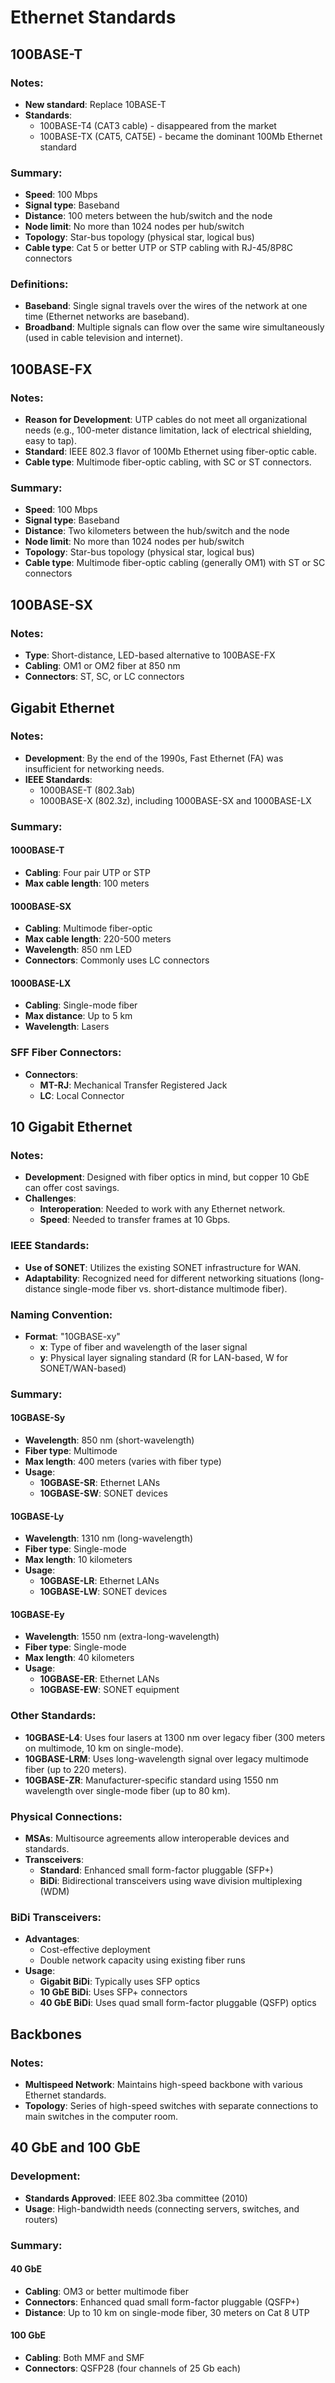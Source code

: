 # Ethernet Standards

## 100BASE-T
### Notes:
- **New standard**: Replace 10BASE-T
- **Standards**:
  - 100BASE-T4 (CAT3 cable) - disappeared from the market
  - 100BASE-TX (CAT5, CAT5E) - became the dominant 100Mb Ethernet standard

### Summary:
- **Speed**: 100 Mbps
- **Signal type**: Baseband
- **Distance**: 100 meters between the hub/switch and the node
- **Node limit**: No more than 1024 nodes per hub/switch
- **Topology**: Star-bus topology (physical star, logical bus)
- **Cable type**: Cat 5 or better UTP or STP cabling with RJ-45/8P8C connectors

### Definitions:
- **Baseband**: Single signal travels over the wires of the network at one time (Ethernet networks are baseband).
- **Broadband**: Multiple signals can flow over the same wire simultaneously (used in cable television and internet).

## 100BASE-FX
### Notes:
- **Reason for Development**: UTP cables do not meet all organizational needs (e.g., 100-meter distance limitation, lack of electrical shielding, easy to tap).
- **Standard**: IEEE 802.3 flavor of 100Mb Ethernet using fiber-optic cable.
- **Cable type**: Multimode fiber-optic cabling, with SC or ST connectors.

### Summary:
- **Speed**: 100 Mbps
- **Signal type**: Baseband
- **Distance**: Two kilometers between the hub/switch and the node
- **Node limit**: No more than 1024 nodes per hub/switch
- **Topology**: Star-bus topology (physical star, logical bus)
- **Cable type**: Multimode fiber-optic cabling (generally OM1) with ST or SC connectors

## 100BASE-SX
### Notes:
- **Type**: Short-distance, LED-based alternative to 100BASE-FX
- **Cabling**: OM1 or OM2 fiber at 850 nm
- **Connectors**: ST, SC, or LC connectors

## Gigabit Ethernet
### Notes:
- **Development**: By the end of the 1990s, Fast Ethernet (FA) was insufficient for networking needs.
- **IEEE Standards**:
  - 1000BASE-T (802.3ab)
  - 1000BASE-X (802.3z), including 1000BASE-SX and 1000BASE-LX

### Summary:
#### 1000BASE-T
- **Cabling**: Four pair UTP or STP
- **Max cable length**: 100 meters

#### 1000BASE-SX
- **Cabling**: Multimode fiber-optic
- **Max cable length**: 220-500 meters
- **Wavelength**: 850 nm LED
- **Connectors**: Commonly uses LC connectors

#### 1000BASE-LX
- **Cabling**: Single-mode fiber
- **Max distance**: Up to 5 km
- **Wavelength**: Lasers

### SFF Fiber Connectors:
- **Connectors**:
  - **MT-RJ**: Mechanical Transfer Registered Jack
  - **LC**: Local Connector

## 10 Gigabit Ethernet
### Notes:
- **Development**: Designed with fiber optics in mind, but copper 10 GbE can offer cost savings.
- **Challenges**:
  - **Interoperation**: Needed to work with any Ethernet network.
  - **Speed**: Needed to transfer frames at 10 Gbps.

### IEEE Standards:
- **Use of SONET**: Utilizes the existing SONET infrastructure for WAN.
- **Adaptability**: Recognized need for different networking situations (long-distance single-mode fiber vs. short-distance multimode fiber).

### Naming Convention:
- **Format**: "10GBASE-xy"
  - **x**: Type of fiber and wavelength of the laser signal
  - **y**: Physical layer signaling standard (R for LAN-based, W for SONET/WAN-based)

### Summary:
#### 10GBASE-Sy
- **Wavelength**: 850 nm (short-wavelength)
- **Fiber type**: Multimode
- **Max length**: 400 meters (varies with fiber type)
- **Usage**:
  - **10GBASE-SR**: Ethernet LANs
  - **10GBASE-SW**: SONET devices

#### 10GBASE-Ly
- **Wavelength**: 1310 nm (long-wavelength)
- **Fiber type**: Single-mode
- **Max length**: 10 kilometers
- **Usage**:
  - **10GBASE-LR**: Ethernet LANs
  - **10GBASE-LW**: SONET devices

#### 10GBASE-Ey
- **Wavelength**: 1550 nm (extra-long-wavelength)
- **Fiber type**: Single-mode
- **Max length**: 40 kilometers
- **Usage**:
  - **10GBASE-ER**: Ethernet LANs
  - **10GBASE-EW**: SONET equipment

### Other Standards:
- **10GBASE-L4**: Uses four lasers at 1300 nm over legacy fiber (300 meters on multimode, 10 km on single-mode).
- **10GBASE-LRM**: Uses long-wavelength signal over legacy multimode fiber (up to 220 meters).
- **10GBASE-ZR**: Manufacturer-specific standard using 1550 nm wavelength over single-mode fiber (up to 80 km).

### Physical Connections:
- **MSAs**: Multisource agreements allow interoperable devices and standards.
- **Transceivers**:
  - **Standard**: Enhanced small form-factor pluggable (SFP+)
  - **BiDi**: Bidirectional transceivers using wave division multiplexing (WDM)

### BiDi Transceivers:
- **Advantages**:
  - Cost-effective deployment
  - Double network capacity using existing fiber runs
- **Usage**:
  - **Gigabit BiDi**: Typically uses SFP optics
  - **10 GbE BiDi**: Uses SFP+ connectors
  - **40 GbE BiDi**: Uses quad small form-factor pluggable (QSFP) optics

## Backbones
### Notes:
- **Multispeed Network**: Maintains high-speed backbone with various Ethernet standards.
- **Topology**: Series of high-speed switches with separate connections to main switches in the computer room.

## 40 GbE and 100 GbE
### Development:
- **Standards Approved**: IEEE 802.3ba committee (2010)
- **Usage**: High-bandwidth needs (connecting servers, switches, and routers)

### Summary:
#### 40 GbE
- **Cabling**: OM3 or better multimode fiber
- **Connectors**: Enhanced quad small form-factor pluggable (QSFP+)
- **Distance**: Up to 10 km on single-mode fiber, 30 meters on Cat 8 UTP

#### 100 GbE
- **Cabling**: Both MMF and SMF
- **Connectors**: QSFP28 (four channels of 25 Gb each)
